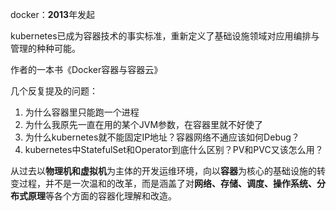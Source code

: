 docker：**2013**年发起



kubernetes已成为容器技术的事实标准，重新定义了基础设施领域对应用编排与管理的种种可能。



作者的一本书《Docker容器与容器云》



几个反复提及的问题：

1. 为什么容器里只能跑一个进程
2. 为什么我原先一直在用的某个JVM参数，在容器里就不好使了
3. 为什么kubernetes就不能固定IP地址？容器网络不通应该如何Debug？
4. kubernetes中StatefulSet和Operator到底什么区别？PV和PVC又该怎么用？



从过去以**物理机和虚拟机**为主体的开发运维环境，向以**容器**为核心的基础设施的转变过程，并不是一次温和的改革，而是涵盖了对**网络、存储、调度、操作系统、分布式原理**等各个方面的容器化理解和改造。